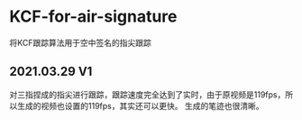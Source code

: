 # KCF-for-air-signature
将KCF跟踪算法用于空中签名的指尖跟踪
## 2021.03.29 V1
对三指捏成的指尖进行跟踪，跟踪速度完全达到了实时，由于原视频是119fps，所以生成的视频也设置的119fps，其实还可以更快。
生成的笔迹也很清晰。

